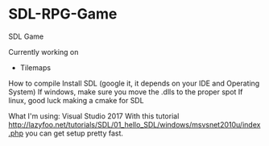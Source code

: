 # SDL-RPG-Game
SDL Game

Currently working on
- Tilemaps

How to compile
Install SDL (google it, it depends on your IDE and Operating System)
If windows, make sure you move the .dlls to the proper spot
If linux, good luck making a cmake for SDL

What I'm using: Visual Studio 2017 
With this tutorial http://lazyfoo.net/tutorials/SDL/01_hello_SDL/windows/msvsnet2010u/index.php you can get setup pretty fast.
